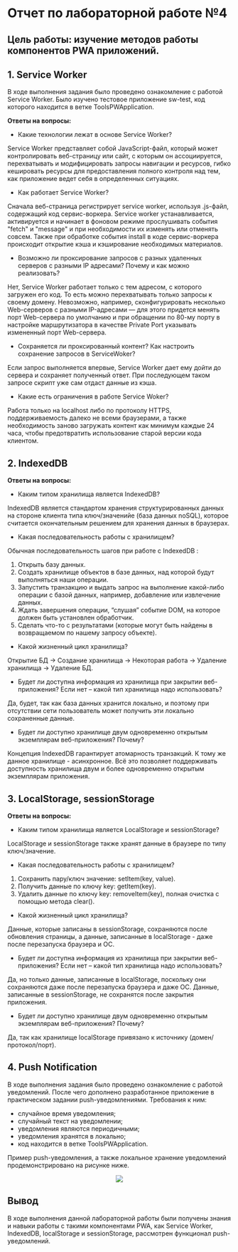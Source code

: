 # Отчет по лабораторной работе №4

## Цель работы: изучение методов работы компонентов PWA приложений.

## 1. Service Worker
В ходе выполнения задания было проведено ознакомление с работой Service Worker. Было изучено тестовое приложение sw-test, код которого находится в ветке ToolsPWApplication.

**Ответы на вопросы:**

* Какие технологии лежат в основе Service Worker?

Service Worker представляет собой JavaScript-файл, который может контролировать веб-страницу или сайт, с которым он ассоциируется, перехватывать и модифицировать запросы навигации и ресурсов,  гибко кешировать ресурсы для предоставления полного контроля над тем, как приложение ведет себя в определенных ситуациях.

* Как работает Service Worker?

Сначала веб-страница регистрирует service worker, используя .js-файл, содержащий код сервис-воркера. Service worker устанавливается, активируется и начинает в фоновом режиме прослушивать события "fetch" и "message" и при необходимости их изменять или отменять совсем. Также при обработке события install в коде сервис-воркера происходит открытие кэша и кэширование необходимых материалов.

* Возможно ли проксирование запросов с разных удаленных серверов с разными IP адресами? Почему и как можно реализовать?

Нет, Service Worker работает только с тем адресом, с которого загружен его код. То есть можно перехватывать только запросы к своему домену. Невозможно, например, сконфигурировать несколько Web-серверов с разными IP-адресами — для этого придется менять порт Web-сервера по умолчанию и при обращении по 80-му порту в настройке маршрутизатора в качестве Private Port указывать измененный порт Web-сервера.

* Сохраняется ли проксированный контент? Как настроить сохранение запросов в ServiceWoker?

Если запрос выполняется впервые, Service Worker дает ему дойти до сервера и сохраняет полученный ответ. При последующем таком запросе скрипт уже сам отдаст данные из кэша.

* Какие есть ограничения в работе Service Woker?

Работа только на localhost либо по протоколу HTTPS, поддерживаемость далеко не всеми браузерами, а также необходимость заново загружать контент как минимум каждые 24 часа, чтобы предотвратить использование старой версии кода клиентом.

## 2. IndexedDB

**Ответы на вопросы:**

* Каким типом хранилища является IndexedDB?

IndexedDB является стандартом хранения структурированных данных на стороне клиента типа ключ/значенийе (база данных noSQL), которое считается окончательным решением для хранения данных в браузерах.

* Какая последовательность работы с хранилищем?

Обычная последовательность шагов при работе с IndexedDB :

1. Открыть базу данных.
2. Создать хранилище объектов в базе данных, над которой будут выполняться наши операции.
3. Запустить транзакцию и выдать запрос на выполнение какой-либо операции с базой данных, например, добавление или извлечение данных.
4. Ждать завершения операции, “слушая” событие DOM, на которое должен быть установлен обработчик.
5. Сделать что-то с результатами (которые могут быть найдены в возвращаемом по нашему запросу объекте).

* Какой жизненный цикл хранилища?

Открытие БД -> Создание хранилища -> Некоторая работа -> Удаление хранилища -> Удаление БД.

* Будет ли доступна информация из хранилища при закрытии веб-приложения? Если нет – какой тип хранилища надо использовать?

Да, будет, так как база данных хранится локально, и поэтому при отсутствии сети пользователь может получить эти локально сохраненные данные.

* Будет ли доступно хранилище двум одновременно открытым экземплярам веб-приложения? Почему?

Концепция IndexedDB гарантирует атомарность транзакций. К тому же данное хранилище - асинхронное. Всё это позволяет поддерживать доступность хранилища двум и более одновременно открытым экземплярам приложения.

## 3. LocalStorage, sessionStorage

**Ответы на вопросы:**

* Каким типом хранилища является LocalStorage и sessionStorage?

LocalStorage и sessionStorage также хранят данные в браузере по типу ключ/значение.

* Какая последовательность работы с хранилищем?

1. Сохранить пару/ключ значение: setItem(key, value).
2. Получить данные по ключу key: getItem(key).
3. Удалить данные по ключу key: removeItem(key), полная очистка с помощью метода clear().

* Какой жизненный цикл хранилища?

Данные, которые записаны в sessionStorage, сохраняются после обновления страницы, а данные, записанные в localStorage - даже после перезапуска браузера и ОС.

* Будет ли доступна информация из хранилища при закрытии веб-приложения? Если нет – какой тип хранилища надо использовать?

Да, но только данные, записанные в localStorage, поскольку они сохраняются даже после перезапуска браузера и даже ОС. Данные, записанные в sessionStorage, не сохранятся после закрытия приложения.

* Будет ли доступно хранилище двум одновременно открытым экземплярам веб-приложения? Почему?

Да, так как хранилище localStorage привязано к источнику (домен/протокол/порт). 

## 4. Push Notification
В ходе выполнения задания было проведено ознакомление с работой уведомлений. После чего дополнено разработанное приложение в практическом задании push-уведомлениями. Требования к ним:

* случайное время уведомления;
* случайный текст на уведомлении;
* уведомления являются периодичными;
* уведомления хранятся в локально;
* код находится в ветке ToolsPWApplication.

Пример push-уведомления, а также локальное хранение уведомлений продемонстрировано на рисунке ниже.
<p align=center>
  <img src="https://sun9-4.userapi.com/IZGoHqfCjL6BWV5WmKvobWCtLFWeQCHDruvSGg/G6AI2rK9ihk.jpg">
</p>

## Вывод
В ходе выполнения данной лабораторной работы были получены знания и навыки работы с такими компонентами PWA, как Service Worker, IndexedDB, localStorage и sessionStorage, рассмотрен функционал push-уведомлений.

